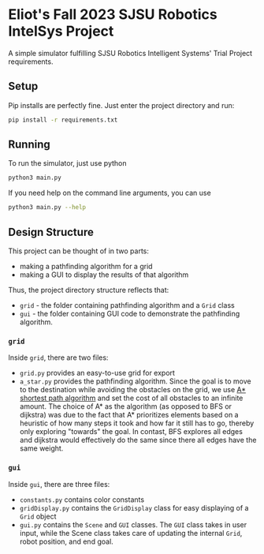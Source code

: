 # Eliot's Fall 2023 SJSU Robotics IntelSys Project
A simple simulator fulfilling SJSU Robotics Intelligent Systems' Trial Project requirements.
## Setup
Pip installs are perfectly fine. Just enter the project directory and run:

```bash
pip install -r requirements.txt
```
## Running
To run the simulator, just use python
```bash
python3 main.py
```
If you need help on the command line arguments, you can use
```bash
python3 main.py --help
```

## Design Structure
This project can be thought of in two parts:
- making a pathfinding algorithm for a grid
- making a GUI to display the results of that algorithm

Thus, the project directory structure reflects that:
- `grid` - the folder containing pathfinding algorithm and a `Grid` class
- `gui` - the folder containing GUI code to demonstrate the pathfinding algorithm.

### `grid`
Inside `grid`, there are two files: 
- `grid.py` provides an easy-to-use grid for export
- `a_star.py` provides the pathfinding algorithm. Since the goal is to move to the destination while avoiding the obstacles on the grid,
we use [A* shortest path algorithm](https://en.wikipedia.org/wiki/A*_search_algorithm)
and set the cost of all obstacles to an infinite amount. The choice of A* as the algorithm (as opposed to BFS or dijkstra) was due to the fact that A* prioritizes elements based on a heuristic of how many steps it took and how far it still has to go, thereby only exploring "towards" the goal. In contast, BFS explores all edges and dijkstra would effectively do the same since there all edges have the same weight.
### `gui`
Inside `gui`, there are three files:
- `constants.py` contains color constants
- `gridDisplay.py` contains the `GridDisplay` class for easy displaying of a `Grid` object
- `gui.py` contains the `Scene` and `GUI` classes. The `GUI` class takes in user input, while the Scene class takes care of updating the internal `Grid`, robot position, and end goal.